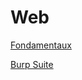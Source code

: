 # Web

[Fondamentaux ](Web%20eb1548a5f7274687b8261f2a34b4a2d8/Fondamentaux%20252262c00fb048a3837599b7e8b62f8a.md)

[Burp Suite ](Web%20eb1548a5f7274687b8261f2a34b4a2d8/Burp%20Suite%20735bb8bcb58346a7a1968a6ec8739baf.md)